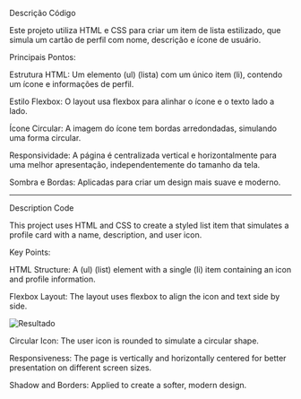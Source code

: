 Descrição Código

Este projeto utiliza HTML e CSS para criar um item de lista estilizado, que simula um cartão de perfil com nome, descrição e ícone de usuário.

Principais Pontos:

Estrutura HTML: Um elemento (ul) (lista) com um único item (li), contendo um ícone e informações de perfil.

Estilo Flexbox: O layout usa flexbox para alinhar o ícone e o texto lado a lado.

Ícone Circular: A imagem do ícone tem bordas arredondadas, simulando uma forma circular.

Responsividade: A página é centralizada vertical e horizontalmente para uma melhor apresentação, independentemente do tamanho da tela.

Sombra e Bordas: Aplicadas para criar um design mais suave e moderno.

----------------------------------------------------------------------------------------------------------------------------------------------

Description Code

This project uses HTML and CSS to create a styled list item that simulates a profile card with a name, description, and user icon.

Key Points:

HTML Structure: A (ul) (list) element with a single (li) item containing an icon and profile information.

Flexbox Layout: The layout uses flexbox to align the icon and text side by side.

![Resultado](https://github.com/user-attachments/assets/af29cf56-61ff-4399-95e1-a83a1d2123f3)


Circular Icon: The user icon is rounded to simulate a circular shape.

Responsiveness: The page is vertically and horizontally centered for better presentation on different screen sizes.

Shadow and Borders: Applied to create a softer, modern design.
